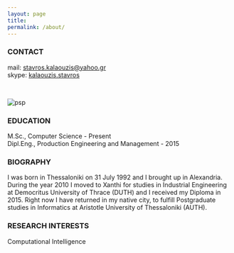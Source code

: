 ```yaml
---
layout: page
title: 
permalink: /about/
---
```


### CONTACT                                                  
mail: [stavros.kalaouzis@yahoo.gr](mailto:stavros.kalaouzis@yahoo.gr)  
skype: [kalaouzis.stavros](skype:kalaouzis.stavros)
 
 <br />   
 
![psp](https://raw.githubusercontent.com/skalaouzis/skalaouzis.github.io/master/images/asdasdasdas.png)

### EDUCATION
M.Sc., Computer Science - Present                                                                                                 
Dipl.Eng., Production Engineering and Management - 2015

### BIOGRAPHY 
I was born in Thessaloniki on 31 July 1992 and I brought up in Alexandria. During the year 2010 I moved to Xanthi for studies in Industrial Engineering at Democritus University of Thrace (DUTH) and I received my Diploma in 2015. Right now I have returned in my native city, to fulfill Postgraduate studies in Informatics at Aristotle University of Thessaloniki (AUTH). 

### RESEARCH INTERESTS                                                  
Computational Intelligence 


